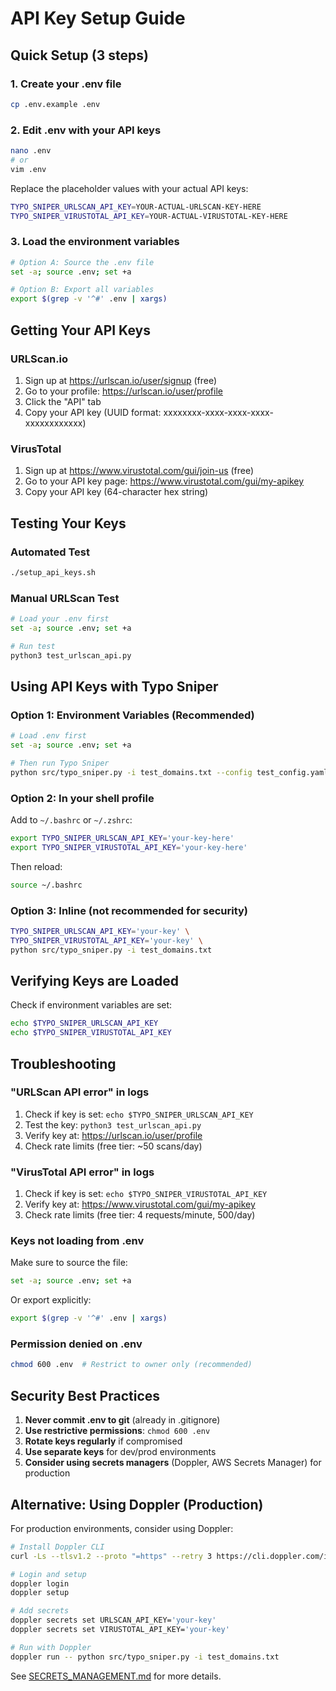 # API Key Setup Guide

## Quick Setup (3 steps)

### 1. Create your .env file
```bash
cp .env.example .env
```

### 2. Edit .env with your API keys
```bash
nano .env
# or
vim .env
```

Replace the placeholder values with your actual API keys:
```bash
TYPO_SNIPER_URLSCAN_API_KEY=YOUR-ACTUAL-URLSCAN-KEY-HERE
TYPO_SNIPER_VIRUSTOTAL_API_KEY=YOUR-ACTUAL-VIRUSTOTAL-KEY-HERE
```

### 3. Load the environment variables
```bash
# Option A: Source the .env file
set -a; source .env; set +a

# Option B: Export all variables
export $(grep -v '^#' .env | xargs)
```

## Getting Your API Keys

### URLScan.io
1. Sign up at https://urlscan.io/user/signup (free)
2. Go to your profile: https://urlscan.io/user/profile
3. Click the "API" tab
4. Copy your API key (UUID format: xxxxxxxx-xxxx-xxxx-xxxx-xxxxxxxxxxxx)

### VirusTotal
1. Sign up at https://www.virustotal.com/gui/join-us (free)
2. Go to your API key page: https://www.virustotal.com/gui/my-apikey
3. Copy your API key (64-character hex string)

## Testing Your Keys

### Automated Test
```bash
./setup_api_keys.sh
```

### Manual URLScan Test
```bash
# Load your .env first
set -a; source .env; set +a

# Run test
python3 test_urlscan_api.py
```

## Using API Keys with Typo Sniper

### Option 1: Environment Variables (Recommended)
```bash
# Load .env first
set -a; source .env; set +a

# Then run Typo Sniper
python src/typo_sniper.py -i test_domains.txt --config test_config.yaml
```

### Option 2: In your shell profile
Add to `~/.bashrc` or `~/.zshrc`:
```bash
export TYPO_SNIPER_URLSCAN_API_KEY='your-key-here'
export TYPO_SNIPER_VIRUSTOTAL_API_KEY='your-key-here'
```

Then reload:
```bash
source ~/.bashrc
```

### Option 3: Inline (not recommended for security)
```bash
TYPO_SNIPER_URLSCAN_API_KEY='your-key' \
TYPO_SNIPER_VIRUSTOTAL_API_KEY='your-key' \
python src/typo_sniper.py -i test_domains.txt
```

## Verifying Keys are Loaded

Check if environment variables are set:
```bash
echo $TYPO_SNIPER_URLSCAN_API_KEY
echo $TYPO_SNIPER_VIRUSTOTAL_API_KEY
```

## Troubleshooting

### "URLScan API error" in logs
1. Check if key is set: `echo $TYPO_SNIPER_URLSCAN_API_KEY`
2. Test the key: `python3 test_urlscan_api.py`
3. Verify key at: https://urlscan.io/user/profile
4. Check rate limits (free tier: ~50 scans/day)

### "VirusTotal API error" in logs
1. Check if key is set: `echo $TYPO_SNIPER_VIRUSTOTAL_API_KEY`
2. Verify key at: https://www.virustotal.com/gui/my-apikey
3. Check rate limits (free tier: 4 requests/minute, 500/day)

### Keys not loading from .env
Make sure to source the file:
```bash
set -a; source .env; set +a
```

Or export explicitly:
```bash
export $(grep -v '^#' .env | xargs)
```

### Permission denied on .env
```bash
chmod 600 .env  # Restrict to owner only (recommended)
```

## Security Best Practices

1. **Never commit .env to git** (already in .gitignore)
2. **Use restrictive permissions**: `chmod 600 .env`
3. **Rotate keys regularly** if compromised
4. **Use separate keys** for dev/prod environments
5. **Consider using secrets managers** (Doppler, AWS Secrets Manager) for production

## Alternative: Using Doppler (Production)

For production environments, consider using Doppler:
```bash
# Install Doppler CLI
curl -Ls --tlsv1.2 --proto "=https" --retry 3 https://cli.doppler.com/install.sh | sudo sh

# Login and setup
doppler login
doppler setup

# Add secrets
doppler secrets set URLSCAN_API_KEY='your-key'
doppler secrets set VIRUSTOTAL_API_KEY='your-key'

# Run with Doppler
doppler run -- python src/typo_sniper.py -i test_domains.txt
```

See [SECRETS_MANAGEMENT.md](SECRETS_MANAGEMENT.md) for more details.
